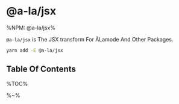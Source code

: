 # @a-la/jsx

%NPM: @a-la/jsx%

`@a-la/jsx` is The JSX transform For ÀLamode And Other Packages.

```sh
yarn add -E @a-la/jsx
```

## Table Of Contents

%TOC%

%~%